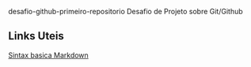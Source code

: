 desafio-github-primeiro-repositorio
Desafio de Projeto sobre Git/Github
## Links Uteis
[Sintax basica Markdown](https://www.markdownguide.org/getting-started/)
